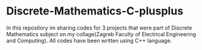 # Discrete-Mathematics-C-plusplus
In this repository im sharing codes for 3 projects that were part of Discrete Mathematics subject on my collage(Zagreb Faculty of Electrical Engineering and Computing).
All codes have been written using C++ language.
